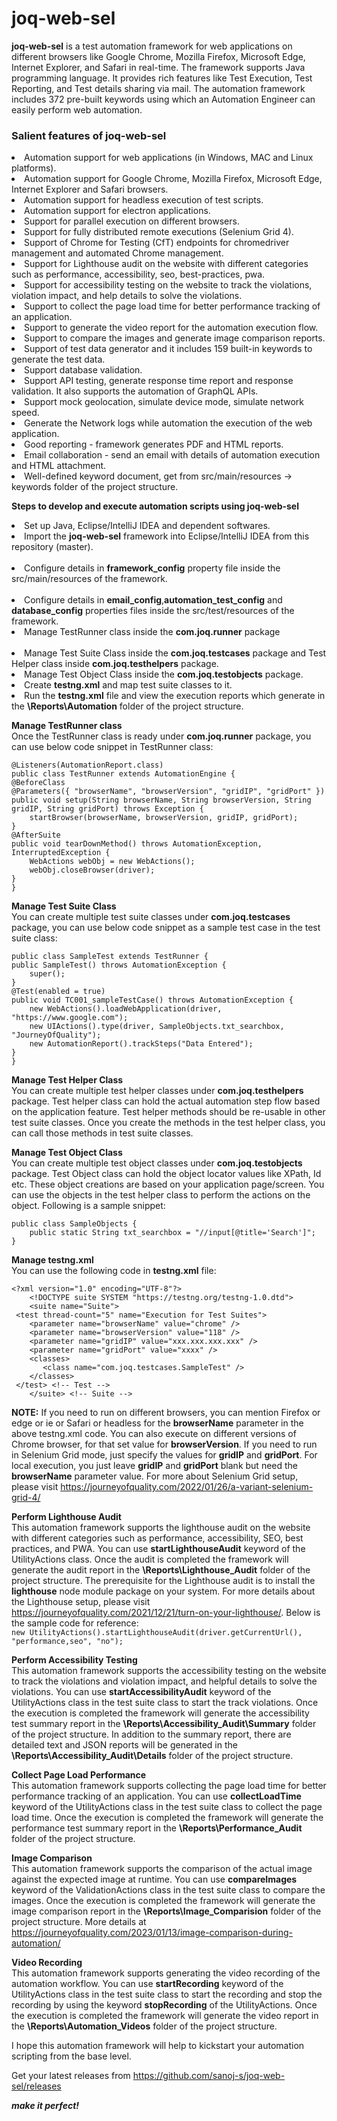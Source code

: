 # joq-web-sel
**joq-web-sel** is a test automation framework for web applications on different browsers like Google Chrome, Mozilla Firefox, Microsoft Edge, Internet Explorer, and Safari in real-time. The framework supports Java programming language. It provides rich features like Test Execution, Test Reporting, and Test details sharing via mail. The automation framework includes 372 pre-built keywords using which an Automation Engineer can easily perform web automation.

<h3>Salient features of joq-web-sel</h3>
<li>Automation support for web applications (in Windows, MAC and Linux platforms).
<br><li>Automation support for Google Chrome, Mozilla Firefox, Microsoft Edge, Internet Explorer and Safari browsers.
<br><li>Automation support for headless execution of test scripts.
<br><li>Automation support for electron applications.
<br><li>Support for parallel execution on different browsers.
<br><li>Support for fully distributed remote executions (Selenium Grid 4).
<br><li>Support of Chrome for Testing (CfT) endpoints for chromedriver management and automated Chrome management.
<br><li>Support for Lighthouse audit on the website with different categories such as performance, accessibility, seo, best-practices, pwa. 
<br><li>Support for accessibility testing on the website to track the violations, violation impact, and help details to solve the violations.
<br><li>Support to collect the page load time for better performance tracking of an application.
<br><li>Support to generate the video report for the automation execution flow.
<br><li>Support to compare the images and generate image comparison reports. 
<br><li>Support of test data generator and it includes 159 built-in keywords to generate the test data.
<br><li>Support database validation.
<br><li>Support API testing, generate response time report and response validation. It also supports the automation of GraphQL APIs. 
<br><li>Support mock geolocation, simulate device mode, simulate network speed.
<br><li>Generate the Network logs while automation the execution of the web application.
<br><li>Good reporting - framework generates PDF and HTML reports.  
<br><li>Email collaboration - send an email with details of automation execution and HTML attachment. 
<br><li> Well-defined keyword document, get from src/main/resources -> keywords folder of the project structure. 
	
**Steps to develop and execute automation scripts using joq-web-sel**
<br><li>Set up Java, Eclipse/IntelliJ IDEA and dependent softwares.
<br><li>Import the **joq-web-sel** framework into Eclipse/IntelliJ IDEA from this repository (master).	
<br><li>Configure details in **framework_config** property file inside the src/main/resources of the framework. 	
<br><li>Configure details in **email_config**,**automation_test_config** and **database_config** properties files inside the src/test/resources of the framework. 
<br><li>Manage TestRunner class inside the **com.joq.runner** package	
<br><li>Manage Test Suite Class inside the **com.joq.testcases** package and Test Helper class inside **com.joq.testhelpers** package.
<br><li>Manage Test Object Class inside the **com.joq.testobjects** package.
<br><li>Create **testng.xml** and map test suite classes to it.
<br><li>Run the **testng.xml** file and view the execution reports which generate in the **\Reports\Automation** folder of the project structure.	

**Manage TestRunner class**
<br>Once the TestRunner class is ready under **com.joq.runner** package, you can use below code snippet in TestRunner class:
	
	@Listeners(AutomationReport.class)
	public class TestRunner extends AutomationEngine {
	@BeforeClass
	@Parameters({ "browserName", "browserVersion", "gridIP", "gridPort" })
	public void setup(String browserName, String browserVersion, String gridIP, String gridPort) throws Exception {
		startBrowser(browserName, browserVersion, gridIP, gridPort);
	}
	@AfterSuite
	public void tearDownMethod() throws AutomationException, InterruptedException {
		WebActions webObj = new WebActions();
		webObj.closeBrowser(driver);
	}
	}
	
**Manage Test Suite Class**
<br>You can create multiple test suite classes under **com.joq.testcases** package, you can use below code snippet as a sample test case in the test suite class:
	
	public class SampleTest extends TestRunner {
	public SampleTest() throws AutomationException {
		super();
	}
	@Test(enabled = true)
	public void TC001_sampleTestCase() throws AutomationException {
		new WebActions().loadWebApplication(driver, "https://www.google.com");
		new UIActions().type(driver, SampleObjects.txt_searchbox, "JourneyOfQuality");
		new AutomationReport().trackSteps("Data Entered");
	}
	}
	
**Manage Test Helper Class**
<br>You can create multiple test helper classes under **com.joq.testhelpers** package. Test helper class can hold the actual automation step flow based on the application feature. Test helper methods should be re-usable in other test suite classes. Once you create the methods in the test helper class, you can call those methods in test suite classes. 
	
**Manage Test Object Class**
<br>You can create multiple test object classes under **com.joq.testobjects** package. Test Object class can hold the object locator values like XPath, Id etc. These object creations are based on your application page/screen. You can use the objects in the test helper class to perform the actions on the object. Following is a sample snippet:
	
	public class SampleObjects {
		public static String txt_searchbox = "//input[@title='Search']";
	}
	
**Manage testng.xml**
<br>You can use the following code in **testng.xml** file:
	
	<?xml version="1.0" encoding="UTF-8"?>
        <!DOCTYPE suite SYSTEM "https://testng.org/testng-1.0.dtd">
        <suite name="Suite">
	 <test thread-count="5" name="Execution for Test Suites">
		<parameter name="browserName" value="chrome" />
		<parameter name="browserVersion" value="118" />
		<parameter name="gridIP" value="xxx.xxx.xxx.xxx" />
		<parameter name="gridPort" value="xxxx" />
		<classes>
		   <class name="com.joq.testcases.SampleTest" />
		</classes>
	 </test> <!-- Test -->
        </suite> <!-- Suite -->

**NOTE:** If you need to run on different browsers, you can mention Firefox or edge or ie or Safari or headless for the **browserName** parameter in the above testng.xml code. You can also execute on different versions of Chrome browser, for that set value for **browserVersion**. If you need to run in Selenium Grid mode, just specify the values for **gridIP** and **gridPort**. For local execution, you just leave **gridIP** and **gridPort** blank but need the **browserName** parameter value. For more about Selenium Grid setup, please visit https://journeyofquality.com/2022/01/26/a-variant-selenium-grid-4/   

**Perform Lighthouse Audit**
<br>This automation framework supports the lighthouse audit on the website with different categories such as performance, accessibility, SEO, best practices, and PWA. You can use **startLighthouseAudit** keyword of the UtilityActions class. Once the audit is completed the framework will generate the audit report in the **\Reports\Lighthouse_Audit** folder of the project structure. The prerequisite for the Lighthouse audit is to install the **lighthouse** node module package on your system. For more details about the Lighthouse setup, please visit https://journeyofquality.com/2021/12/21/turn-on-your-lighthouse/. Below is the sample code for reference:
<br>`new UtilityActions().startLighthouseAudit(driver.getCurrentUrl(), "performance,seo", "no");`	

**Perform Accessibility Testing**
<br>This automation framework supports the accessibility testing on the website to track the violations and violation impact, and helpful details to solve the violations. You can use **startAccessibilityAudit** keyword of the UtilityActions class in the test suite class to start the track violations. Once the execution is completed the framework will generate the accessibility test summary report in the **\Reports\Accessibility_Audit\Summary** folder of the project structure. In addition to the summary report, there are detailed text and JSON reports will be generated in the **\Reports\Accessibility_Audit\Details** folder of the project structure.

**Collect Page Load Performance**
<br>This automation framework supports collecting the page load time for better performance tracking of an application. You can use **collectLoadTime** keyword of the UtilityActions class in the test suite class to collect the page load time. Once the execution is completed the framework will generate the performance test summary report in the **\Reports\Performance_Audit** folder of the project structure. 

**Image Comparison**
<br>This automation framework supports the comparison of the actual image against the expected image at runtime. You can use **compareImages** keyword of the ValidationActions class in the test suite class to compare the images. Once the execution is completed the framework will generate the image comparison report in the **\Reports\Image_Comparision** folder of the project structure. More details at https://journeyofquality.com/2023/01/13/image-comparison-during-automation/ 

**Video Recording**
<br>This automation framework supports generating the video recording of the automation workflow. You can use **startRecording** keyword of the UtilityActions class in the test suite class to start the recording and stop the recording by using the keyword **stopRecording** of the UtilityActions. Once the execution is completed the framework will generate the video report in the **\Reports\Automation_Videos** folder of the project structure. 

I hope this automation framework will help to kickstart your automation scripting from the base level.	
	
Get your latest releases from https://github.com/sanoj-s/joq-web-sel/releases
	
_**make it perfect!**_
